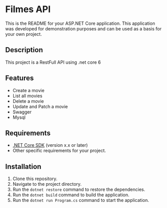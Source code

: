 # Filmes API

This is the README for your ASP.NET Core application. This application was developed for demonstration purposes and can be used as a basis for your own project.

## Description

This project is a RestFull API using .net core 6

## Features

- Create a movie
- List all movies
- Delete a movie
- Update and Patch a movie
- Swagger
- Mysql

## Requirements

- [.NET Core SDK](https://dotnet.microsoft.com/download) (version x.x or later)
- Other specific requirements for your project.

## Installation

1. Clone this repository.
2. Navigate to the project directory.
3. Run the `dotnet restore` command to restore the dependencies.
4. Run the `dotnet build` command to build the application.
5. Run the `dotnet run Program.cs` command to start the application.

